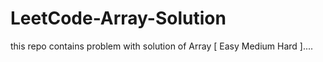 # LeetCode-Array-Solution
this repo contains problem with solution of Array [ Easy Medium Hard ]....
